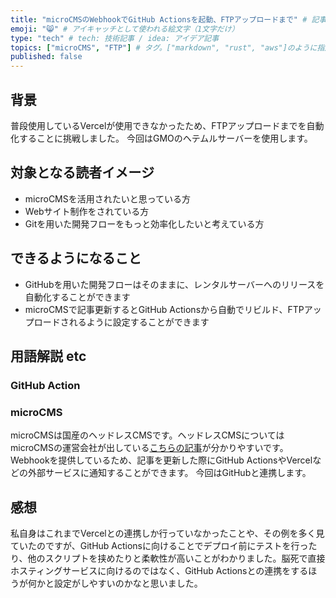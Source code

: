 ```yaml
---
title: "microCMSのWebhookでGitHub Actionsを起動、FTPアップロードまで" # 記事のタイトル
emoji: "😸" # アイキャッチとして使われる絵文字（1文字だけ）
type: "tech" # tech: 技術記事 / idea: アイデア記事
topics: ["microCMS", "FTP"] # タグ。["markdown", "rust", "aws"]のように指定する
published: false
---
```


## 背景
普段使用しているVercelが使用できなかったため、FTPアップロードまでを自動化することに挑戦しました。
今回はGMOのヘテムルサーバーを使用します。

## 対象となる読者イメージ
- microCMSを活用されたいと思っている方
- Webサイト制作をされている方
- Gitを用いた開発フローをもっと効率化したいと考えている方

## できるようになること
- GitHubを用いた開発フローはそのままに、レンタルサーバーへのリリースを自動化することができます
- microCMSで記事更新するとGitHub Actionsから自動でリビルド、FTPアップロードされるように設定することができます

## 用語解説 etc

### GitHub Action


### microCMS
microCMSは国産のヘッドレスCMSです。ヘッドレスCMSについてはmicroCMSの運営会社が出している[こちらの記事]()が分かりやすいです。
Webhookを提供しているため、記事を更新した際にGitHub ActionsやVercelなどの外部サービスに通知することができます。
今回はGitHubと連携します。

## 感想
私自身はこれまでVercelとの連携しか行っていなかったことや、その例を多く見ていたのですが、GitHub Actionsに向けることでデプロイ前にテストを行ったり、他のスクリプトを挟めたりと柔軟性が高いことがわかりました。脳死で直接ホスティングサービスに向けるのではなく、GitHub Actionsとの連携をするほうが何かと設定がしやすいのかなと思いました。
